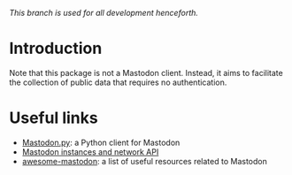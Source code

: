 *This branch is used for all development henceforth.*

# Introduction

Note that this package is not a Mastodon client.
Instead, it aims to facilitate the collection of public data that requires no authentication.

# Useful links

- [Mastodon.py](https://github.com/halcy/Mastodon.py): a Python client for Mastodon
- [Mastodon instances and network API](https://instances.social/api/doc/)
- [awesome-mastodon](https://github.com/tleb/awesome-mastodon): a list of useful resources related to Mastodon
